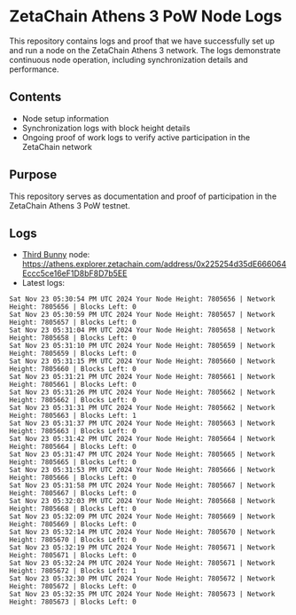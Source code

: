 # ZetaChain Athens 3 PoW Node Logs
This repository contains logs and proof that we have successfully set up and run a node on the ZetaChain Athens 3 network. The logs demonstrate continuous node operation, including synchronization details and performance.

## Contents
- Node setup information
- Synchronization logs with block height details
- Ongoing proof of work logs to verify active participation in the ZetaChain network

## Purpose
This repository serves as documentation and proof of participation in the ZetaChain Athens 3 PoW testnet.

## Logs

- [Third Bunny](https://thirdbunny.xyz/) node: https://athens.explorer.zetachain.com/address/0x225254d35dE666064Eccc5ce16eF1D8bF8D7b5EE
- Latest logs:
```
Sat Nov 23 05:30:54 PM UTC 2024 Your Node Height: 7805656 | Network Height: 7805656 | Blocks Left: 0
Sat Nov 23 05:30:59 PM UTC 2024 Your Node Height: 7805657 | Network Height: 7805657 | Blocks Left: 0
Sat Nov 23 05:31:04 PM UTC 2024 Your Node Height: 7805658 | Network Height: 7805658 | Blocks Left: 0
Sat Nov 23 05:31:10 PM UTC 2024 Your Node Height: 7805659 | Network Height: 7805659 | Blocks Left: 0
Sat Nov 23 05:31:15 PM UTC 2024 Your Node Height: 7805660 | Network Height: 7805660 | Blocks Left: 0
Sat Nov 23 05:31:21 PM UTC 2024 Your Node Height: 7805661 | Network Height: 7805661 | Blocks Left: 0
Sat Nov 23 05:31:26 PM UTC 2024 Your Node Height: 7805662 | Network Height: 7805662 | Blocks Left: 0
Sat Nov 23 05:31:31 PM UTC 2024 Your Node Height: 7805662 | Network Height: 7805663 | Blocks Left: 1
Sat Nov 23 05:31:37 PM UTC 2024 Your Node Height: 7805663 | Network Height: 7805663 | Blocks Left: 0
Sat Nov 23 05:31:42 PM UTC 2024 Your Node Height: 7805664 | Network Height: 7805664 | Blocks Left: 0
Sat Nov 23 05:31:47 PM UTC 2024 Your Node Height: 7805665 | Network Height: 7805665 | Blocks Left: 0
Sat Nov 23 05:31:53 PM UTC 2024 Your Node Height: 7805666 | Network Height: 7805666 | Blocks Left: 0
Sat Nov 23 05:31:58 PM UTC 2024 Your Node Height: 7805667 | Network Height: 7805667 | Blocks Left: 0
Sat Nov 23 05:32:03 PM UTC 2024 Your Node Height: 7805668 | Network Height: 7805668 | Blocks Left: 0
Sat Nov 23 05:32:09 PM UTC 2024 Your Node Height: 7805669 | Network Height: 7805669 | Blocks Left: 0
Sat Nov 23 05:32:14 PM UTC 2024 Your Node Height: 7805670 | Network Height: 7805670 | Blocks Left: 0
Sat Nov 23 05:32:19 PM UTC 2024 Your Node Height: 7805671 | Network Height: 7805671 | Blocks Left: 0
Sat Nov 23 05:32:24 PM UTC 2024 Your Node Height: 7805671 | Network Height: 7805672 | Blocks Left: 1
Sat Nov 23 05:32:30 PM UTC 2024 Your Node Height: 7805672 | Network Height: 7805672 | Blocks Left: 0
Sat Nov 23 05:32:35 PM UTC 2024 Your Node Height: 7805673 | Network Height: 7805673 | Blocks Left: 0
```

